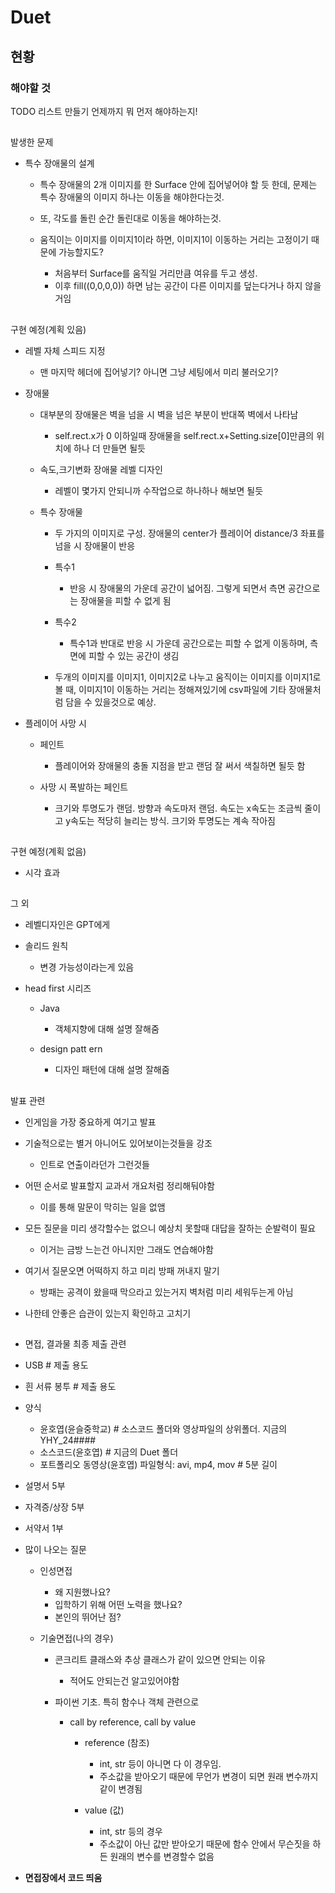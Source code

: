 ﻿# Duet

##

## 현황

### 해야할 것

TODO 리스트 만들기
언제까지 뭐 먼저 해야하는지!

##


발생한 문제

* 특수 장애물의 설계
    * 특수 장애물의 2개 이미지를 한 Surface 안에 집어넣어야 할 듯 한데, 문제는 특수 장애물의 이미지 하나는 이동을 해야한다는것.
    * 또, 각도를 돌린 순간 돌린대로 이동을 해야하는것.

    * 움직이는 이미지를 이미지1이라 하면, 이미지1이 이동하는 거리는 고정이기 때문에 가능할지도?
        * 처음부터 Surface를 움직일 거리만큼 여유를 두고 생성.
        * 이후 fill((0,0,0,0)) 하면 남는 공간이 다른 이미지를 덮는다거나 하지 않을거임


##

구현 예정(계획 있음)

* 레벨 자체 스피드 지정
    * 맨 마지막 헤더에 집어넣기? 아니면 그냥 세팅에서 미리 불러오기?

* 장애물
    * 대부분의 장애물은 벽을 넘을 시 벽을 넘은 부분이 반대쪽 벽에서 나타남
        * self.rect.x가 0 이하일때 장애물을 self.rect.x+Setting.size[0]만큼의 위치에 하나 더 만들면 될듯

    * 속도,크기변화 장애물 레벨 디자인
        * 레벨이 몇가지 안되니까 수작업으로 하나하나 해보면 될듯


    * 특수 장애물
        * 두 가지의 이미지로 구성. 장애물의 center가 플레이어 distance/3 좌표를 넘을 시 장애물이 반응

        * 특수1
            * 반응 시 장애물의 가운데 공간이 넓어짐. 그렇게 되면서 측면 공간으로는 장애물을 피할 수 없게 됨

        * 특수2
            * 특수1과 반대로 반응 시 가운데 공간으로는 피할 수 없게 이동하며, 측면에 피할 수 있는 공간이 생김

        * 두개의 이미지를 이미지1, 이미지2로 나누고 움직이는 이미지를 이미지1로 볼 때,
            이미지1이 이동하는 거리는 정해져있기에 csv파일에 기타 장애물처럼 담을 수 있을것으로 예상.




* 플레이어 사망 시

    * 페인트
        * 플레이어와 장애물의 충돌 지점을 받고 랜덤 잘 써서 색칠하면 될듯 함

    * 사망 시 폭발하는 페인트
        * 크기와 투명도가 랜덤. 방향과 속도마저 랜덤. 속도는 x속도는 조금씩 줄이고 y속도는 적당히 늘리는 방식. 크기와 투명도는 계속 작아짐

##

구현 예정(계획 없음)

* 시각 효과

##

그 외


* 레벨디자인은 GPT에게

* 솔리드 원칙
    * 변경 가능성이라는게 있음

* head first 시리즈
    * Java
        * 객체지향에 대해 설명 잘해줌

    * design patt ern
        * 디자인 패턴에 대해 설명 잘해줌


##

발표 관련

* 인게임을 가장 중요하게 여기고 발표

* 기술적으로는 별거 아니어도 있어보이는것들을 강조
    * 인트로 연출이라던가 그런것들

* 어떤 순서로 발표할지 교과서 개요처럼 정리해둬야함
    * 이를 통해 말문이 막히는 일을 없앰

* 모든 질문을 미리 생각할수는 없으니 예상치 못할때 대답을 잘하는 순발력이 필요
    * 이거는 금방 느는건 아니지만 그래도 연습해야함

* 여기서 질문오면 어떡하지 하고 미리 방패 꺼내지 말기
    * 방패는 공격이 왔을때 막으라고 있는거지 벽처럼 미리 세워두는게 아님

* 나한테 안좋은 습관이 있는지 확인하고 고치기


##

* 면접, 결과물 최종 제출 관련

* USB # 제출 용도
* 흰 서류 봉투 # 제출 용도

* 양식
    * 윤호엽(윤슬중학교) # 소스코드 폴더와 영상파일의 상위폴더. 지금의 YHY_24####
    * 소스코드(윤호엽) # 지금의 Duet 폴더
    * 포트폴리오 동영상(윤호엽) 파일형식: avi, mp4, mov # 5분 길이

* 설명서 5부
* 자격증/상장 5부
* 서약서 1부

* 많이 나오는 질문
    * 인성면접
        * 왜 지원했나요?
        * 입학하기 위해 어떤 노력을 했나요?
        * 본인의 뛰어난 점?
    
    * 기술면접(나의 경우)
        * 콘크리트 클래스와 추상 클래스가 같이 있으면 안되는 이유
            * 적어도 안되는건 알고있어야함

        * 파이썬 기초. 특히 함수나 객체 관련으로
            * call by reference, call by value
                * reference (참조)
                    * int, str 등이 아니면 다 이 경우임.
                    * 주소값을 받아오기 때문에 무언가 변경이 되면 원래 변수까지 같이 변경됨

                * value (값)
                    * int, str 등의 경우
                    * 주소값이 아닌 값만 받아오기 때문에 함수 안에서 무슨짓을 하든 원래의 변수를 변경할수 없음

* **면접장에서 코드 띄움**